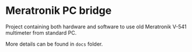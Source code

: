 # Meratronik PC bridge
Project containing both hardware and software to use old Meratronik V-541 
multimeter from standard PC.


More details can be found in `docs` folder.

